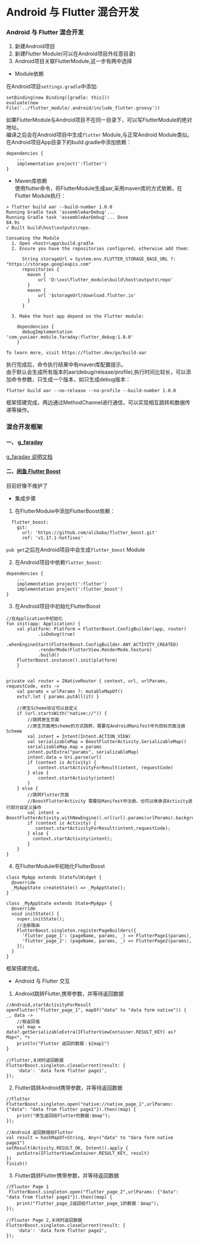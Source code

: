# Android 与 Flutter 混合开发

### Android 与 Flutter 混合开发
1. 新建Android项目   
2. 新建Flutter Module(可以在Android项目外任意目录)   
3. Android项目关联FlutterModule,这一步有两中选择    

- Module依赖    

在Android项目`settings.gradle`中添加:
```
setBinding(new Binding([gradle: this]))
evaluate(new File('../flutter_module/.android/include_flutter.groovy'))
```
如果FlutterModule与Android项目不在同一目录下，可以写FlutterModule的绝对地址。    
编译之后会在Android项目中生成`flutter` Module,与正常Android Module类似。
在Android项目App目录下的build.gradle中添加依赖：
```
dependencies {
    ...
    implementation project(':flutter')
}
```
- Maven库依赖    
使用flutter命令，将FlutterModule生成aar,采用maven库的方式依赖，在Flutter Module执行：
```
> flutter build aar --build-number 1.0.0
Running Gradle task 'assembleAarDebug'...
Running Gradle task 'assembleAarDebug'... Done                     84.9s
√ Built build\host\outputs\repo.

Consuming the Module
  1. Open <host>\app\build.gradle
  2. Ensure you have the repositories configured, otherwise add them:

      String storageUrl = System.env.FLUTTER_STORAGE_BASE_URL ?: "https://storage.googleapis.com"
      repositories {
        maven {
            url 'D:\xxx\flutter_module\build\host\outputs\repo'
        }
        maven {
            url '$storageUrl/download.flutter.io'
        }
      }

  3. Make the host app depend on the Flutter module:

    dependencies {
      debugImplementation 'com.yuxiaor.mobile.faraday:flutter_debug:1.0.0'
    }

To learn more, visit https://flutter.dev/go/build-aar
```
执行完成后，命令执行结果中有maven库配置提示。    
由于默认会生成所有版本的aar(debug/release/profile),执行时间比较长，可以添加命令参数，只生成一个版本，如只生成debug版本：
```
flutter build aar --no-release --no-profile --build-number 1.0.0
```

框架搭建完成，两边通过MethodChannel进行通信，可以实现相互跳转和数据传递等操作。


    
### 混合开发框架 

#### 一、 [g_faraday](https://github.com/gfaraday/g_faraday)
    
  [g_faraday 说明文档](https://github.com/gfaraday/g_faraday)
      


#### 二、[闲鱼 Flutter Boost](https://github.com/alibaba/flutter_boost)    

目前好像不维护了    

- 集成步骤    

1. 在FlutterModule中添加FlutterBoost依赖：    
```
  flutter_boost:
    git:
      url: 'https://github.com/alibaba/flutter_boost.git'
      ref: 'v1.17.1-hotfixes'
```
`pub get`之后在Android项目中会生成`flutter_boost` Module    

2. 在Android项目中依赖`flutter_boost`:    
```
dependencies {
    ...
    implementation project(':flutter')
    implementation project(':flutter_boost')
}
```
3. 在Android项目中初始化FlutterBoost
```
//在Application中初始化
fun init(app: Application) {
    val platform: Platform = FlutterBoost.ConfigBuilder(app, router)
            .isDebug(true)
            .whenEngineStart(FlutterBoost.ConfigBuilder.ANY_ACTIVITY_CREATED)
            .renderMode(FlutterView.RenderMode.texture)
            .build()
    FlutterBoost.instance().init(platform)
    }


private val router = INativeRouter { context, url, urlParams, requestCode, exts ->
    val params = urlParams ?: mutableMapOf()
    exts?.let { params.putAll(it) }

    //原生Scheme协议可以自定义
    if (url.startsWith("native://")) {
        //跳转原生页面
        //原生页面用Scheme的方式跳转，需要在AndroidManifest中为目标页面注册Scheme
        val intent = Intent(Intent.ACTION_VIEW)
        val serializableMap = BoostFlutterActivity.SerializableMap()
        serializableMap.map = params
        intent.putExtra("params", serializableMap)
        intent.data = Uri.parse(url)
        if (context is Activity) {
            context.startActivityForResult(intent, requestCode)
        } else {
            context.startActivity(intent)
        }
    } else {
        //跳转Flutter页面
        //BoostFlutterActivity 需要在Manifest中注册，也可以继承该Activity进行部分自定义操作
        val intent = BoostFlutterActivity.withNewEngine().url(url).params(urlParams).backgroundMode(BoostFlutterActivity.BackgroundMode.opaque).build(context);
        if (context is Activity) {
           context.startActivityForResult(intent,requestCode);
        } else {
          context.startActivity(intent);
        }
    }
}
```
4. 在FlutterModule中初始化FlutterBoost
```
class MyApp extends StatefulWidget {
  @override
  _MyAppState createState() => _MyAppState();
}

class _MyAppState extends State<MyApp> {
  @override
  void initState() {
    super.initState();
    //注册路由
    FlutterBoost.singleton.registerPageBuilders({
      'flutter_page_1': (pageName, params, _) => FlutterPage1(params),
      'flutter_page_2': (pageName, params, _) => FlutterPage2(params),
    });
  }
}  
```
框架搭建完成。

- Android 与 Flutter 交互

1. Android跳转Flutter,携带参数，并等待返回数据
```
//Android,startActivityForResult
openFlutter("flutter_page_1", mapOf("data" to "data form native")) { _, data ->
    //取返回值
    val map = data?.getSerializableExtra(IFlutterViewContainer.RESULT_KEY) as? Map<*, *>
    println("Flutter 返回的数据：${map}")
}

//Flutter,关闭时返回数据
FlutterBoost.singleton.closeCurrent(result: {
    'data': 'data form flutter page1',
});    
```

2. Flutter跳转Android携带参数，并等待返回数据
```
//Flutter
FlutterBoost.singleton.open("native://native_page_1",urlParams: {"data": "data from flutter page1"}).then((map) {
    print("原生返回给Flutter的数据:$map");
});

//Android 返回数据给Flutter
val result = hashMapOf<String, Any>("data" to "dara form native page1")
setResult(Activity.RESULT_OK, Intent().apply {
    putExtra(IFlutterViewContainer.RESULT_KEY, result)
})
finish()

```

3. Flutter跳转Flutter携带参数，并等待返回数据

```
//Fluuter Page 1
 FlutterBoost.singleton.open("flutter_page_2",urlParams: {"data": "data from flutter page1"}).then((map) {
    print("flutter_page_2返回给flutter_page_1的数据：$map");
});

//Fluuter Page 2,关闭时返回数据
FlutterBoost.singleton.closeCurrent(result: {
    'data': 'data form flutter page2',
});    
```



